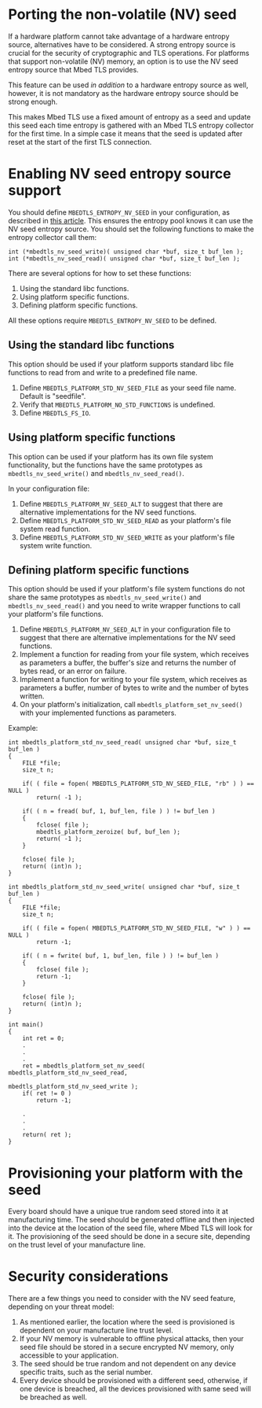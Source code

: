 # Porting the non-volatile (NV) seed

If a hardware platform cannot take advantage of a hardware entropy source, alternatives have to be considered. A strong entropy source is crucial for the security of cryptographic and TLS operations. For platforms that support non-volatile (NV) memory, an option is to use the NV seed entropy source that Mbed TLS provides.

This feature can be used *in addition* to a hardware entropy source as well, however, it is not mandatory as the hardware entropy source should be strong enough.

This makes Mbed TLS use a fixed amount of entropy as a seed and update this seed each time entropy is gathered with an Mbed TLS entropy collector for the first time. In a simple case it means that the seed is updated after reset at the start of the first TLS connection.

# Enabling NV seed entropy source support

You should define `MBEDTLS_ENTROPY_NV_SEED` in your configuration, as described in [this article](../compiling-and-building/how-do-i-configure-mbedtls.md). This ensures the entropy pool knows it can use the NV seed entropy source. You should set the following functions to make the entropy collector call them:

    int (*mbedtls_nv_seed_write)( unsigned char *buf, size_t buf_len );
    int (*mbedtls_nv_seed_read)( unsigned char *buf, size_t buf_len );

There are several options for how to set these functions:

1. Using the standard libc functions.
1. Using platform specific functions.
1. Defining platform specific functions.

All these options require `MBEDTLS_ENTROPY_NV_SEED` to be defined.

## Using the standard libc functions

This option should be used if your platform supports standard libc file functions to read from and write to a predefined file name.

1. Define `MBEDTLS_PLATFORM_STD_NV_SEED_FILE` as your seed file name. Default is "seedfile".
1. Verify that `MBEDTLS_PLATFORM_NO_STD_FUNCTIONS` is undefined.
1. Define `MBEDTLS_FS_IO`.

## Using platform specific functions

This option can be used if your platform has its own file system functionality, but the functions have the same prototypes as `mbedtls_nv_seed_write()` and `mbedtls_nv_seed_read()`.

In your configuration file:
1. Define `MBEDTLS_PLATFORM_NV_SEED_ALT` to suggest that there are alternative implementations for the NV seed functions.
1. Define `MBEDTLS_PLATFORM_STD_NV_SEED_READ` as your platform's file system read function.
1. Define `MBEDTLS_PLATFORM_STD_NV_SEED_WRITE` as your platform's file system write function.

## Defining platform specific functions

This option should be used if your platform's file system functions do not share the same prototypes as `mbedtls_nv_seed_write()` and `mbedtls_nv_seed_read()` and you need to write wrapper functions to call your platform's file functions.

1. Define `MBEDTLS_PLATFORM_NV_SEED_ALT` in your configuration file to suggest that there are alternative implementations for the NV seed functions.
1. Implement a function for reading from your file system, which receives as parameters a buffer, the buffer's size and returns the number of bytes read, or an error on failure.
1. Implement a function for writing to your file system, which receives as parameters a buffer, number of bytes to write and the number of bytes written.
1. On your platform's initialization, call `mbedtls_platform_set_nv_seed()` with your implemented functions as parameters.

Example:

```
int mbedtls_platform_std_nv_seed_read( unsigned char *buf, size_t buf_len )
{
    FILE *file;
    size_t n;

    if( ( file = fopen( MBEDTLS_PLATFORM_STD_NV_SEED_FILE, "rb" ) ) == NULL )
        return( -1 );

    if( ( n = fread( buf, 1, buf_len, file ) ) != buf_len )
    {
        fclose( file );
        mbedtls_platform_zeroize( buf, buf_len );
        return( -1 );
    }

    fclose( file );
    return( (int)n );
}

int mbedtls_platform_std_nv_seed_write( unsigned char *buf, size_t buf_len )
{
    FILE *file;
    size_t n;

    if( ( file = fopen( MBEDTLS_PLATFORM_STD_NV_SEED_FILE, "w" ) ) == NULL )
        return -1;

    if( ( n = fwrite( buf, 1, buf_len, file ) ) != buf_len )
    {
        fclose( file );
        return -1;
    }

    fclose( file );
    return( (int)n );
}

int main()
{
    int ret = 0;
    .
    .
    .
    ret = mbedtls_platform_set_nv_seed( mbedtls_platform_std_nv_seed_read,
                                        mbedtls_platform_std_nv_seed_write );
    if( ret != 0 )
        return -1;

    .
    .
    .
    return( ret );
}
```
# Provisioning your platform with the seed

Every board should have a unique true random seed stored into it at manufacturing time. The seed should be generated offline and then injected into the device at the location of the seed file, where Mbed TLS will look for it. The provisioning of the seed should be done in a secure site, depending on the trust level of your manufacture line.

# Security considerations

There are a few things you need to consider with the NV seed feature, depending on your threat model:

1. As mentioned earlier, the location where the seed is provisioned is dependent on your manufacture line trust level.
1. If your NV memory is vulnerable to offline physical attacks, then your seed file should be stored in a secure encrypted NV memory, only accessible to your application.
1. The seed should be true random and not dependent on any device specific traits, such as the serial number.
1. Every device should be provisioned with a different seed, otherwise, if one device is breached, all the devices provisioned with same seed will be breached as well.
